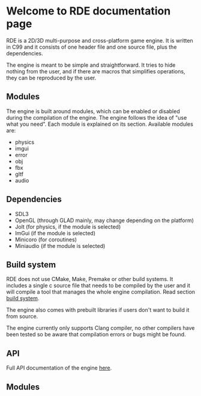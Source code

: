 # Welcome to RDE documentation page

RDE is a 2D/3D multi-purpose and cross-platform game engine. It is written in C99
and it consists of one header file and one source file, plus the dependencies.

The engine is meant to be simple and straightforward. It tries to hide nothing from
the user, and if there are macros that simplifies operations, they can be reproduced
by the user.

## Modules

The engine is built around modules, which can be enabled or disabled during the 
compilation of the engine. The engine follows the idea of "use what you need".
Each module is explained on its section. Available modules are:

* physics
* imgui
* error
* obj
* fbx
* gltf
* audio

## Dependencies

* SDL3
* OpenGL (through GLAD mainly, may change depending on the platform)
* Jolt (for physics, if the module is selected)
* ImGui (if the module is selected)
* Minicoro (for coroutines)
* Miniaudio (if the module is selected)

## Build system

RDE does not use CMake, Make, Premake or other build systems. It includes a single c source file
that needs to be compiled by the user and it will compile a tool that manages the whole engine
compilation. Read section [build system](build_system.md).

The engine also comes with prebuilt libraries if users don't want to build it from source.

The engine currently only supports Clang compiler, no other compilers have been tested so 
be aware that compilation errors or bugs might be found.

## API
Full API documentation of the engine [here](api/api.md).

## Modules
